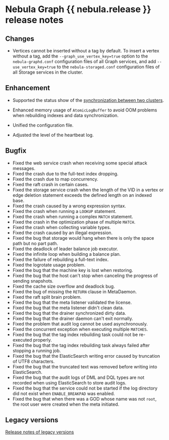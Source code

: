 # Nebula Graph {{ nebula.release }} release notes

## Changes

- Vertices cannot be inserted without a tag by default. To insert a vertex without a tag, add the `--graph_use_vertex_key=true` option to the `nebula-graphd.conf` configuration files of all Graph services, and add `--use_vertex_key=true` to the `nebula-storaged.conf` configuration files of all Storage services in the cluster.

## Enhancement

- Supported the status show of the [synchronization between two clusters](../synchronization-and-migration/replication-between-clusters.md).

- Enhanced memory usage of `AtomicLogBuffer` to avoid OOM problems when rebuilding indexes and data synchronization.

- Unified the configuration file.

- Adjusted the level of the heartbeat log.

## Bugfix

- Fixed the web service crash when receiving some special attack messages.
- Fixed the crash due to the full-text index dropping.
- Fixed the crash due to map concurrency.
- Fixed the raft crash in certain cases.
- Fixed the storage service crash when the length of the VID in a vertex or edge deletion statement exceeds the defined length on an indexed base.
- Fixed the crash caused by a wrong expression syntax.
- Fixed the crash when running a `LOOKUP` statement.
- Fixed the crash when running a complex `MATCH` statement.
- Fixed the crash in the optimization phase of multiple `MATCH`.
- Fixed the crash when collecting variable types.
- Fixed the crash caused by an illegal expression.
- Fixed the bug that storage would hang when there is only the space path but no part path.
- Fixed the deadlock of leader balance job executor.
- Fixed the infinite loop when building a balance plan.
- Fixed the failure of rebuilding a full-text index.
- Fixed the logrotate usage problem.
- Fixed the bug that the machine key is lost when restoring.
- Fixed the bug that the host can't stop when canceling the progress of sending snapshots.
- Fixed the cache size overflow and deadlock bug.
- Fixed the bug of missing the `RETURN` clause in MetaDaemon.
- Fixed the raft split brain problem.
- Fixed the bug that the meta listener validated the license.
- Fixed the bug that the meta listener didn't clean data.
- Fixed the bug that the drainer synchronized dirty data.
- Fixed the bug that the drainer daemon can't exit normally.
- Fixed the problem that audit log cannot be used asynchronously.
- Fixed the concurrent exception when executing multiple `MATCHES`.
- Fixed the bug that the tag index rebuilding task could not be re-executed properly.
- Fixed the bug that the tag index rebuilding task always failed after stopping a running job.
- Fixed the bug that the ElasticSearch writing error caused by truncation of UTF8 characters.
- Fixed the bug that the truncated text was removed before writing into ElasticSearch.
- Fixed the bug that the audit logs of DML and DQL types are not recorded when using ElasticSearch to store audit logs.
- Fixed the bug that the service could not be started if the log directory did not exist when `ENABLE_BREAKPAD` was enabled.
- Fixed the bug that when there was a GOD whose name was not `root`, the root user were created when the meta initiated.

## Legacy versions

[Release notes of legacy versions](https://nebula-graph.io/posts/)
